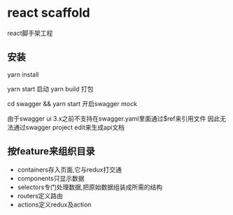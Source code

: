 # react scaffold
react脚手架工程

## 安装
yarn install

yarn start  启动
yarn build  打包

cd swagger && yarn start      开启swagger mock

由于swagger ui 3.x之前不支持在swagger.yaml里面通过$ref来引用文件
因此无法通过swagger project edit来生成api文档

## 按feature来组织目录
- containers存入页面,它与redux打交通
- components只显示数据
- selectors专门处理数据,把原始数据组装成所需的结构
- routers定义路由
- actions定义redux及action
